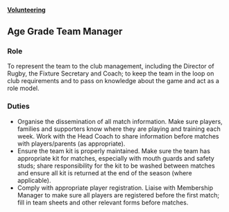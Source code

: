#### [Volunteering](../volunteering.md)

## Age Grade Team Manager

### Role

To represent the team to the club management, including the Director of Rugby, the Fixture Secretary and Coach; to keep the team in the loop on club requirements and to pass on knowledge about the game and act as a role model.

### Duties

 * Organise the dissemination of all match information. Make sure players, families and supporters know where they are playing and training each week. Work with the Head Coach to share information before matches with players/parents (as appropriate).
 * Ensure the team kit is properly maintained. Make sure the team has appropriate kit for matches, especially with mouth guards and safety studs; share responsibility for the kit to be washed between matches and ensure all kit is returned at the end of the season (where applicable).
 * Comply with appropriate player registration. Liaise with Membership Manager to make sure all players are registered before the first match; fill in team sheets and other relevant forms before matches.
